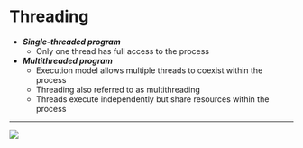 # Threading

* ***Single-threaded program***
  * Only one thread has full access to the process
* ***Multithreaded program***
  * Execution model allows multiple threads to coexist within the process
  * Threading also referred to as multithreading
  * Threads execute independently but share resources within the process

---

[![](https://mermaid.ink/img/pako:eNqFj7EOwjAMRH8l8oiagY4ZmFg7gcRAOliNoVFJglwHCVX9d0I7dEHCk31-Pvkm6JIjMDAKCh093hmDftU2qlLXXau0PqgGfTz3TOhWfZuX9SXxQLwK-59EMbLx720NFQTigN6Vj6Yvb0F6CmTBlNYhDxZsnAuHWdLpHTswwpkqyE-3BQBzw8dYVHJeEjdrxCXp_AF8Fk50)](https://mermaid-js.github.io/mermaid-live-editor/edit#pako:eNqFj7EOwjAMRH8l8oiagY4ZmFg7gcRAOliNoVFJglwHCVX9d0I7dEHCk31-Pvkm6JIjMDAKCh093hmDftU2qlLXXau0PqgGfTz3TOhWfZuX9SXxQLwK-59EMbLx720NFQTigN6Vj6Yvb0F6CmTBlNYhDxZsnAuHWdLpHTswwpkqyE-3BQBzw8dYVHJeEjdrxCXp_AF8Fk50)